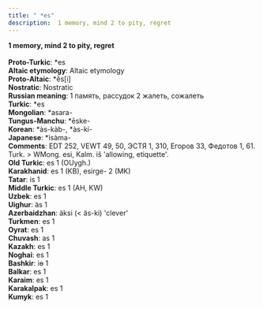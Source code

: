 ```yaml
---
title: " *es"
description:  1 memory, mind 2 to pity, regret
---
```

<p data-pagefind-weight="0.5">
<strong> 1 memory, mind 2 to pity, regret</strong><br><br>
<strong>Proto-Turkic</strong>:  *es<br>
<strong>Altaic etymology</strong>:  Altaic etymology<br>
<strong> Proto-Altaic</strong>:  *ḕs[i]<br>
<strong>Nostratic</strong>:  Nostratic<br>
<strong>Russian meaning</strong>:  1 память, рассудок 2 жалеть, сожалеть<br>
<strong>Turkic</strong>:  *es<br>
<strong>Mongolian</strong>:  *asara-<br>
<strong>Tungus-Manchu</strong>:  *ēske-<br>
<strong>Korean</strong>:  *às-kàb-, *às-kí-<br>
<strong>Japanese</strong>:  *ìsàma-<br>
<strong>Comments</strong>:  EDT 252, VEWT 49, 50, ЭСТЯ 1, 310, Егоров 33, Федотов 1, 61. Turk. > WMong. esi, Kalm. iš 'allowing, etiquette'.<br>
<strong>Old Turkic</strong>:  es 1 (OUygh.)<br>
<strong>Karakhanid</strong>:  es 1 (KB), esirge- 2 (MK)<br>
<strong>Tatar</strong>:  is 1<br>
<strong>Middle Turkic</strong>:  es 1 (AH, KW)<br>
<strong>Uzbek</strong>:  es 1<br>
<strong>Uighur</strong>:  äs 1<br>
<strong>Azerbaidzhan</strong>:  äksi (< äs-ki) 'clever'<br>
<strong>Turkmen</strong>:  es 1<br>
<strong>Oyrat</strong>:  es 1<br>
<strong>Chuvash</strong>:  as 1<br>
<strong>Kazakh</strong>:  es 1<br>
<strong>Noghai</strong>:  es 1<br>
<strong>Bashkir</strong>:  iɵ 1<br>
<strong>Balkar</strong>:  es 1<br>
<strong>Karaim</strong>:  es 1<br>
<strong>Karakalpak</strong>:  es 1<br>
<strong>Kumyk</strong>:  es 1<br>

</p>
